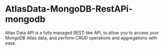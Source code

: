 # AtlasData-MongoDB-RestAPi-mongodb
Atlas Data API is a fully managed REST-like API, to allow you to access your MongoDB Atlas data, and perform CRUD operations and aggregations with ease.
